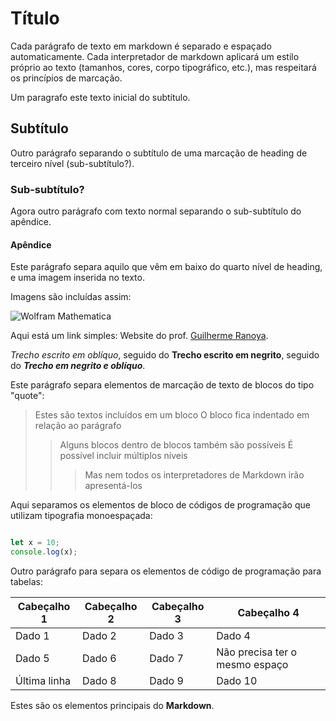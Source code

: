 # Título

Cada parágrafo de texto em markdown é separado e espaçado automaticamente. Cada interpretador de markdown aplicará um estilo próprio ao texto (tamanhos, cores, corpo tipográfico, etc.), mas respeitará os princípios de marcação.

Um paragrafo este texto inicial do subtítulo.

## Subtítulo

Outro parágrafo separando o subtítulo de uma marcação de heading de terceiro nível (sub-subtítulo?).

### Sub-subtítulo?

Agora outro parágrafo com texto normal separando o sub-subtítulo do apêndice.

#### Apêndice

Este parágrafo separa aquilo que vêm em baixo do quarto nível de heading, e uma imagem inserida no texto.

Imagens são incluídas assim:

![Wolfram Mathematica](https://omnifolio.vercel.app/omnifiles/win_mathematica21.png)

Aqui está um link simples: Website do prof. [Guilherme Ranoya](https://www.ranoya.com).

*Trecho escrito em oblíquo*, seguido do **Trecho escrito em negrito**, seguido do ***Trecho em negrito e oblíquo***.


Este parágrafo separa elementos de marcação de texto de blocos do tipo "quote":

> Estes são textos incluídos em um bloco
> O bloco fica indentado em relação ao parágrafo
>> Alguns blocos dentro de blocos também são possíveis
>> É possível incluir múltiplos níveis
>>> Mas nem todos os interpretadores de Markdown irão apresentá-los

Aqui separamos os elementos de bloco de códigos de programação que utilizam tipografia monoespaçada:


```javascript

let x = 10;
console.log(x);

```

Outro parágrafo para separa os elementos de código de programação para tabelas:

| Cabeçalho 1  | Cabeçalho 2 | Cabeçalho 3 | Cabeçalho 4  |
| ------- | ------ | ------ | ------------ |
| Dado 1   | Dado 2   | Dado 3   | Dado 4   |
| Dado 5   | Dado 6   | Dado 7   | Não precisa ter o mesmo espaço |
| Última linha | Dado 8    | Dado 9   | Dado 10     |

Estes são os elementos principais do **Markdown**.







